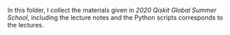 In this folder, I collect the materials given in *2020 Qiskit Global Summer School*, including the lecture notes and the Python scripts corresponds to the lectures. 
